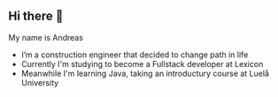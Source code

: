 ## Hi there 👋
My name is Andreas

- I’m a construction engineer that decided to change path in life
- Currently I'm studying to become a Fullstack developer at Lexicon
- Meanwhile I'm learning Java, taking an introductury course at Luelå University

<!--
**addefj/addefj** is a ✨ _special_ ✨ repository because its `README.md` (this file) appears on your GitHub profile.

Here are some ideas to get you started:
